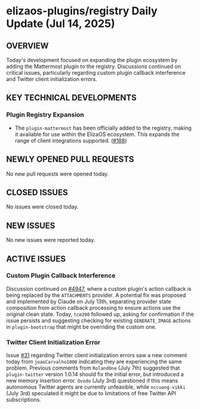 # elizaos-plugins/registry Daily Update (Jul 14, 2025)
## OVERVIEW 
Today's development focused on expanding the plugin ecosystem by adding the Mattermost plugin to the registry. Discussions continued on critical issues, particularly regarding custom plugin callback interference and Twitter client initialization errors.

## KEY TECHNICAL DEVELOPMENTS

### Plugin Registry Expansion
*   The `plugin-mattermost` has been officially added to the registry, making it available for use within the ElizaOS ecosystem. This expands the range of client integrations supported. ([#188](https://github.com/elizaos-plugins/registry/pull/188))

## NEWLY OPENED PULL REQUESTS
No new pull requests were opened today.

## CLOSED ISSUES
No issues were closed today.

## NEW ISSUES
No new issues were reported today.

## ACTIVE ISSUES

### Custom Plugin Callback Interference
Discussion continued on [#4947](https://github.com/elizaos-plugins/registry/issues/4947), where a custom plugin's action callback is being replaced by the `ATTACHMENTS` provider. A potential fix was proposed and implemented by Claude on July 13th, separating provider state composition from action callback processing to ensure actions use the original clean state. Today, `tcm390` followed up, asking for confirmation if the issue persists and suggesting checking for existing `GENERATE_IMAGE` actions in `plugin-bootstrap` that might be overriding the custom one.

### Twitter Client Initialization Error
Issue [#31](https://github.com/elizaos-plugins/registry/issues/31) regarding Twitter client initialization errors saw a new comment today from `joaoCarvalho1000` indicating they are experiencing the same problem. Previous comments from `RolandOne` (July 7th) suggested that `plugin-twitter` version 1.0.14 should fix the initial error, but introduced a new memory insertion error. `Ovodo` (July 3rd) questioned if this means autonomous Twitter agents are currently unfeasible, while `nccuong-vikki` (July 3rd) speculated it might be due to limitations of free Twitter API subscriptions.